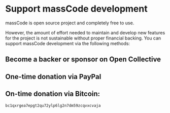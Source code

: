 # Support massCode development

massCode is open source project and completely free to use.

However, the amount of effort needed to maintain and develop new features for the project is not sustainable without proper financial backing. You can support massCode development via the following methods:

## Become a backer or sponsor on Open Collective

<VPButton
  href="https://opencollective.com/masscode"
  theme="brand"
  text="Go to Open Collective"
/>

## One-time donation via PayPal

<VPButton
  href="https://paypal.me/antongithub"
  theme="brand"
  text="Go to PayPal"
/>

## On-time donation via Bitcoin:

`bc1qxrgea7epgt2qu72ylp6lg2n7dm59zcqvxcvaja`

<script setup lang="ts">
import VPButton from 'vitepress/client/theme-default/components/VPButton.vue'
</script>
